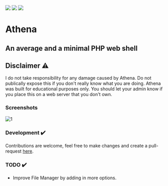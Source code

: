 ![](https://img.shields.io/badge/LANG-PHP-purple?style=for-the-badge&logo=php)
![](https://img.shields.io/badge/VERSION-1-green?style=for-the-badge)
![](https://img.shields.io/badge/LICENSE-MIT-blue?style=for-the-badge)

# Athena
An average and a minimal PHP web shell
---

## Disclaimer ⚠️
I do not take responsibility for any damage caused by Athena. Do not publically expose this if you don't really know what you are doing. Athena was built for educational purposes only. You should let your admin know if you place this on a web server that you don't own.

### Screenshots
![1](https://user-images.githubusercontent.com/53340269/109651122-21ecd200-7b84-11eb-9642-6e3f94cd8aa1.png)

### Development ✔️
Contributions are welcome, feel free to make changes and create a pull-request [here](https://github.com/4e0x/Athena/pulls).

### TODO ✔️
- Improve File Manager by adding in more options.
